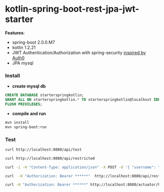 # kotlin-spring-boot-rest-jpa-jwt-starter

**Features**:
* spring-boot 2.0.0.M7
* kotlin 1.2.21
* JWT Authentication/Authorization with spring-security [inspired by Auth0](https://auth0.com/blog/implementing-jwt-authentication-on-spring-boot/)
* JPA mysql

### Install

* **create mysql db**
```sql
CREATE DATABASE starterspringkotlin;
GRANT ALL ON starterspringkotlin.* TO starterspringkotlin@localhost IDENTIFIED BY 'starterspringkotlin';
FLUSH PRIVILEGES;
```

* **compile and run**
```bash
mvn install
mvn spring-boot:run
```

### Test
```bash
curl http://localhost:8080/api/test
```

```bash
curl http://localhost:8080/api/restricted
```

```bash
curl -i -H "Content-Type: application/json" -X POST -d '{ "username": "john.doe", "password": "test1234"}' http://localhost:8080/login
```

```bash
curl  -H "Authorization: Bearer ******"  http://localhost:8080/api/restricted
```


```bash
curl -H "Authorization: Bearer ******" http://localhost:8080/actuator/health
```
